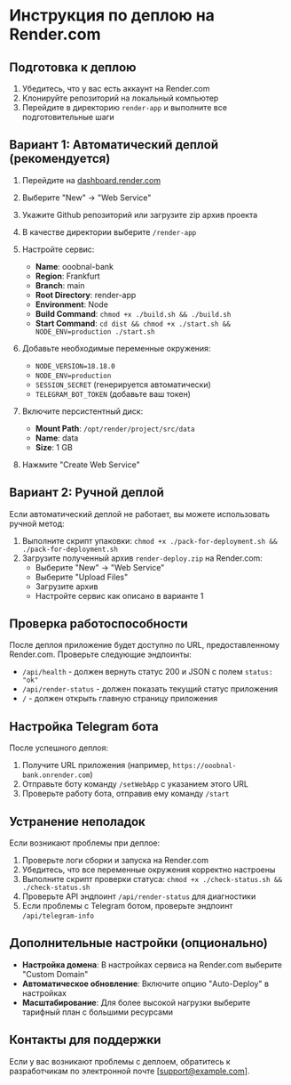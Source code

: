 # Инструкция по деплою на Render.com

## Подготовка к деплою

1. Убедитесь, что у вас есть аккаунт на Render.com
2. Клонируйте репозиторий на локальный компьютер
3. Перейдите в директорию `render-app` и выполните все подготовительные шаги

## Вариант 1: Автоматический деплой (рекомендуется)

1. Перейдите на [dashboard.render.com](https://dashboard.render.com)
2. Выберите "New" → "Web Service"
3. Укажите Github репозиторий или загрузите zip архив проекта
4. В качестве директории выберите `/render-app`
5. Настройте сервис:
   - **Name**: ooobnal-bank
   - **Region**: Frankfurt
   - **Branch**: main
   - **Root Directory**: render-app
   - **Environment**: Node
   - **Build Command**: `chmod +x ./build.sh && ./build.sh`
   - **Start Command**: `cd dist && chmod +x ./start.sh && NODE_ENV=production ./start.sh`

6. Добавьте необходимые переменные окружения:
   - `NODE_VERSION=18.18.0`
   - `NODE_ENV=production`
   - `SESSION_SECRET` (генерируется автоматически)
   - `TELEGRAM_BOT_TOKEN` (добавьте ваш токен)

7. Включите персистентный диск:
   - **Mount Path**: `/opt/render/project/src/data`
   - **Name**: data
   - **Size**: 1 GB

8. Нажмите "Create Web Service"

## Вариант 2: Ручной деплой

Если автоматический деплой не работает, вы можете использовать ручной метод:

1. Выполните скрипт упаковки: `chmod +x ./pack-for-deployment.sh && ./pack-for-deployment.sh`
2. Загрузите полученный архив `render-deploy.zip` на Render.com:
   - Выберите "New" → "Web Service"
   - Выберите "Upload Files"
   - Загрузите архив
   - Настройте сервис как описано в варианте 1

## Проверка работоспособности

После деплоя приложение будет доступно по URL, предоставленному Render.com. Проверьте следующие эндпоинты:

- `/api/health` - должен вернуть статус 200 и JSON с полем `status: "ok"`
- `/api/render-status` - должен показать текущий статус приложения
- `/` - должен открыть главную страницу приложения

## Настройка Telegram бота

После успешного деплоя:

1. Получите URL приложения (например, `https://ooobnal-bank.onrender.com`)
2. Отправьте боту команду `/setWebApp` с указанием этого URL
3. Проверьте работу бота, отправив ему команду `/start`

## Устранение неполадок

Если возникают проблемы при деплое:

1. Проверьте логи сборки и запуска на Render.com
2. Убедитесь, что все переменные окружения корректно настроены
3. Выполните скрипт проверки статуса: `chmod +x ./check-status.sh && ./check-status.sh`
4. Проверьте API эндпоинт `/api/render-status` для диагностики
5. Если проблемы с Telegram ботом, проверьте эндпоинт `/api/telegram-info`

## Дополнительные настройки (опционально)

- **Настройка домена**: В настройках сервиса на Render.com выберите "Custom Domain"
- **Автоматическое обновление**: Включите опцию "Auto-Deploy" в настройках
- **Масштабирование**: Для более высокой нагрузки выберите тарифный план с большими ресурсами

## Контакты для поддержки

Если у вас возникают проблемы с деплоем, обратитесь к разработчикам по электронной почте [support@example.com].